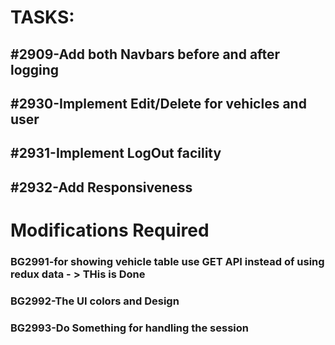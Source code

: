 # TASKS:

## #2909-Add both Navbars before and after logging
## #2930-Implement Edit/Delete for vehicles and user
## #2931-Implement LogOut facility
## #2932-Add Responsiveness
## 







# Modifications Required

### BG2991-for showing vehicle table use GET API instead of using redux data  - > THis is Done
### BG2992-The UI colors and Design
### BG2993-Do Something for handling the session